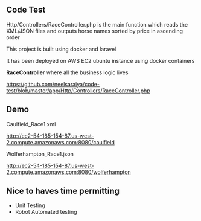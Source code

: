 ## Code Test

Http/Controllers/RaceController.php is the main function which reads the XML/JSON files and outputs horse names sorted by price in ascending order

This project is built using docker and laravel

It has been deployed on AWS EC2 ubuntu instance using docker containers

**RaceController** where all the business logic lives

https://github.com/neelsaraiya/code-test/blob/master/app/Http/Controllers/RaceController.php

## Demo
Caulfield_Race1.xml

http://ec2-54-185-154-87.us-west-2.compute.amazonaws.com:8080/caulfield

Wolferhampton_Race1.json

http://ec2-54-185-154-87.us-west-2.compute.amazonaws.com:8080/wolferhampton

## Nice to haves time permitting
* Unit Testing
* Robot Automated testing
